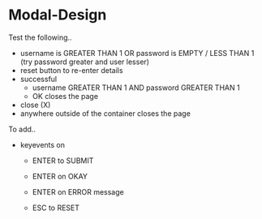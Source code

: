# Modal-Design

Test the following..
- username is GREATER THAN 1 OR password is EMPTY / LESS THAN 1 (try password greater and user lesser)
- reset button to re-enter details
- successful
    - username GREATER THAN 1 AND password GREATER THAN 1
    - OK closes the page
- close (X)
- anywhere outside of the container closes the page

To add..
- keyevents on 
    - ENTER to SUBMIT
    - ENTER on OKAY
    - ENTER on ERROR message
    
    - ESC to RESET

